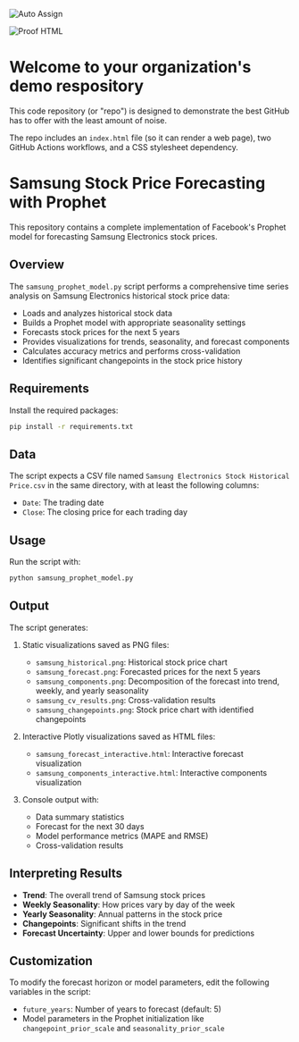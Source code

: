 ![Auto Assign](https://github.com/BIGDATA-GROUP-4/demo-repository/actions/workflows/auto-assign.yml/badge.svg)

![Proof HTML](https://github.com/BIGDATA-GROUP-4/demo-repository/actions/workflows/proof-html.yml/badge.svg)

# Welcome to your organization's demo respository
This code repository (or "repo") is designed to demonstrate the best GitHub has to offer with the least amount of noise.

The repo includes an `index.html` file (so it can render a web page), two GitHub Actions workflows, and a CSS stylesheet dependency.

# Samsung Stock Price Forecasting with Prophet

This repository contains a complete implementation of Facebook's Prophet model for forecasting Samsung Electronics stock prices.

## Overview

The `samsung_prophet_model.py` script performs a comprehensive time series analysis on Samsung Electronics historical stock price data:

- Loads and analyzes historical stock data
- Builds a Prophet model with appropriate seasonality settings
- Forecasts stock prices for the next 5 years
- Provides visualizations for trends, seasonality, and forecast components
- Calculates accuracy metrics and performs cross-validation
- Identifies significant changepoints in the stock price history

## Requirements

Install the required packages:

```bash
pip install -r requirements.txt
```

## Data

The script expects a CSV file named `Samsung Electronics Stock Historical Price.csv` in the same directory, with at least the following columns:
- `Date`: The trading date
- `Close`: The closing price for each trading day

## Usage

Run the script with:

```bash
python samsung_prophet_model.py
```

## Output

The script generates:

1. Static visualizations saved as PNG files:
   - `samsung_historical.png`: Historical stock price chart
   - `samsung_forecast.png`: Forecasted prices for the next 5 years
   - `samsung_components.png`: Decomposition of the forecast into trend, weekly, and yearly seasonality
   - `samsung_cv_results.png`: Cross-validation results
   - `samsung_changepoints.png`: Stock price chart with identified changepoints

2. Interactive Plotly visualizations saved as HTML files:
   - `samsung_forecast_interactive.html`: Interactive forecast visualization
   - `samsung_components_interactive.html`: Interactive components visualization

3. Console output with:
   - Data summary statistics
   - Forecast for the next 30 days
   - Model performance metrics (MAPE and RMSE)
   - Cross-validation results

## Interpreting Results

- **Trend**: The overall trend of Samsung stock prices
- **Weekly Seasonality**: How prices vary by day of the week
- **Yearly Seasonality**: Annual patterns in the stock price
- **Changepoints**: Significant shifts in the trend
- **Forecast Uncertainty**: Upper and lower bounds for predictions

## Customization

To modify the forecast horizon or model parameters, edit the following variables in the script:
- `future_years`: Number of years to forecast (default: 5)
- Model parameters in the Prophet initialization like `changepoint_prior_scale` and `seasonality_prior_scale`
